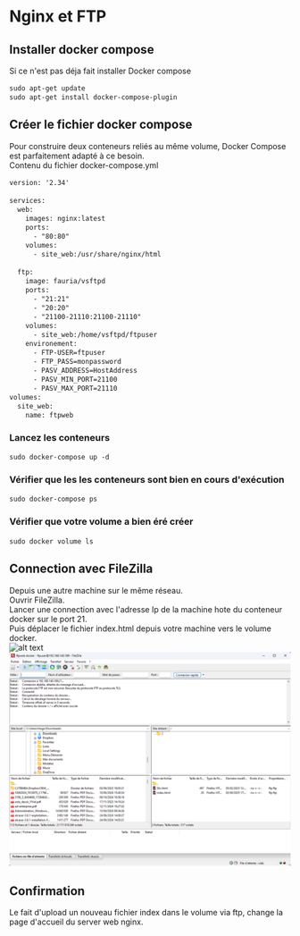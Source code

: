 # Nginx et FTP
## Installer docker compose
Si ce n'est pas déja fait installer Docker compose
```
sudo apt-get update
sudo apt-get install docker-compose-plugin
```
## Créer le fichier docker compose 
Pour construire deux conteneurs reliés au même volume, Docker Compose est parfaitement adapté à ce besoin.  
Contenu du fichier docker-compose.yml
```
version: '2.34'

services:
  web:
    images: nginx:latest
    ports:
      - "80:80"
    volumes:
      - site_web:/usr/share/nginx/html

  ftp:
    image: fauria/vsftpd
    ports:
      - "21:21"
      - "20:20"
      - "21100-21110:21100-21110"
    volumes:
      - site_web:/home/vsftpd/ftpuser
    environement:
      - FTP-USER=ftpuser
      - FTP_PASS=monpassword
      - PASV_ADDRESS=HostAddress
      - PASV_MIN_PORT=21100
      - PASV_MAX_PORT=21110
volumes:
  site_web:
    name: ftpweb
```
### Lancez les conteneurs
```
sudo docker-compose up -d
```
### Vérifier que les les conteneurs sont bien en cours d'exécution
```
sudo docker-compose ps
```
### Vérifier que votre volume a bien éré créer
```
sudo docker volume ls
```
## Connection avec FileZilla
Depuis une autre machine sur le même réseau.  
Ouvrir FileZilla.  
Lancer une connection avec l'adresse Ip de la machine hote du conteneur docker sur le port 21.  
Puis déplacer le fichier index.html depuis votre machine vers le volume docker.  
![alt text](<Capture d'écran 2025-04-03 150958.png>)  
![alt text](image.png)  
## Confirmation
Le fait d'upload un nouveau fichier index dans le volume via ftp, change la page d'accueil du server web nginx.